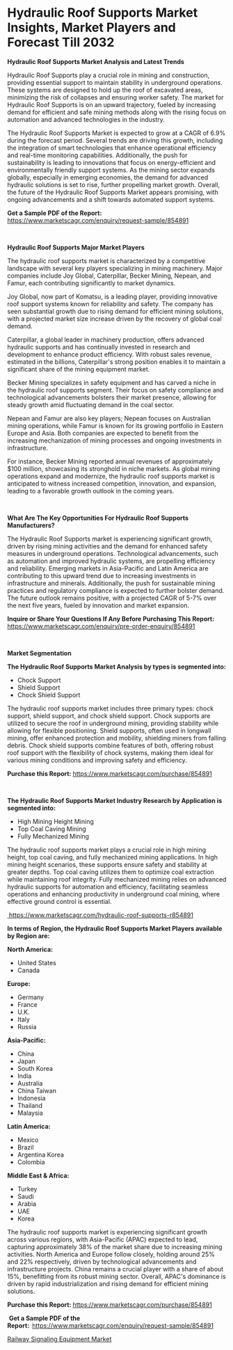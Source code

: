 <p><h1>Hydraulic Roof Supports Market Insights, Market Players and Forecast Till 2032</h1></p><p><strong>Hydraulic Roof Supports Market Analysis and Latest Trends</strong></p>
<p><p>Hydraulic Roof Supports play a crucial role in mining and construction, providing essential support to maintain stability in underground operations. These systems are designed to hold up the roof of excavated areas, minimizing the risk of collapses and ensuring worker safety. The market for Hydraulic Roof Supports is on an upward trajectory, fueled by increasing demand for efficient and safe mining methods along with the rising focus on automation and advanced technologies in the industry.</p><p>The Hydraulic Roof Supports Market is expected to grow at a CAGR of 6.9% during the forecast period. Several trends are driving this growth, including the integration of smart technologies that enhance operational efficiency and real-time monitoring capabilities. Additionally, the push for sustainability is leading to innovations that focus on energy-efficient and environmentally friendly support systems. As the mining sector expands globally, especially in emerging economies, the demand for advanced hydraulic solutions is set to rise, further propelling market growth. Overall, the future of the Hydraulic Roof Supports Market appears promising, with ongoing advancements and a shift towards automated support systems.</p></p>
<p><strong>Get a Sample PDF of the Report:&nbsp;</strong> <a href="https://www.marketscagr.com/enquiry/request-sample/854891?utm_campaign=2782&utm_medium=2&utm_source=Github&utm_content=ia&utm_term=08042025&utm_id=hydraulic-roof-supports">https://www.marketscagr.com/enquiry/request-sample/854891</a></p>
<p>&nbsp;</p>
<p><strong>Hydraulic Roof Supports Major Market Players</strong></p>
<p><p>The hydraulic roof supports market is characterized by a competitive landscape with several key players specializing in mining machinery. Major companies include Joy Global, Caterpillar, Becker Mining, Nepean, and Famur, each contributing significantly to market dynamics.</p><p>Joy Global, now part of Komatsu, is a leading player, providing innovative roof support systems known for reliability and safety. The company has seen substantial growth due to rising demand for efficient mining solutions, with a projected market size increase driven by the recovery of global coal demand.</p><p>Caterpillar, a global leader in machinery production, offers advanced hydraulic supports and has continually invested in research and development to enhance product efficiency. With robust sales revenue, estimated in the billions, Caterpillar's strong position enables it to maintain a significant share of the mining equipment market.</p><p>Becker Mining specializes in safety equipment and has carved a niche in the hydraulic roof supports segment. Their focus on safety compliance and technological advancements bolsters their market presence, allowing for steady growth amid fluctuating demand in the coal sector.</p><p>Nepean and Famur are also key players; Nepean focuses on Australian mining operations, while Famur is known for its growing portfolio in Eastern Europe and Asia. Both companies are expected to benefit from the increasing mechanization of mining processes and ongoing investments in infrastructure.</p><p>For instance, Becker Mining reported annual revenues of approximately $100 million, showcasing its stronghold in niche markets. As global mining operations expand and modernize, the hydraulic roof supports market is anticipated to witness increased competition, innovation, and expansion, leading to a favorable growth outlook in the coming years.</p></p>
<p>&nbsp;</p>
<p><strong>What Are The Key Opportunities For Hydraulic Roof Supports Manufacturers?</strong></p>
<p><p>The Hydraulic Roof Supports market is experiencing significant growth, driven by rising mining activities and the demand for enhanced safety measures in underground operations. Technological advancements, such as automation and improved hydraulic systems, are propelling efficiency and reliability. Emerging markets in Asia-Pacific and Latin America are contributing to this upward trend due to increasing investments in infrastructure and minerals. Additionally, the push for sustainable mining practices and regulatory compliance is expected to further bolster demand. The future outlook remains positive, with a projected CAGR of 5-7% over the next five years, fueled by innovation and market expansion.</p></p>
<p><strong>Inquire or Share Your Questions If Any Before Purchasing This Report:</strong> <a href="https://www.marketscagr.com/enquiry/pre-order-enquiry/854891?utm_campaign=2782&utm_medium=2&utm_source=Github&utm_content=ia&utm_term=08042025&utm_id=hydraulic-roof-supports">https://www.marketscagr.com/enquiry/pre-order-enquiry/854891</a></p>
<p>&nbsp;</p>
<p><strong>Market Segmentation</strong></p>
<p><strong>The Hydraulic Roof Supports Market Analysis by types is segmented into:</strong></p>
<p><ul><li>Chock Support</li><li>Shield Support</li><li>Chock Shield Support</li></ul></p>
<p><p>The hydraulic roof supports market includes three primary types: chock support, shield support, and chock shield support. Chock supports are utilized to secure the roof in underground mining, providing stability while allowing for flexible positioning. Shield supports, often used in longwall mining, offer enhanced protection and mobility, shielding miners from falling debris. Chock shield supports combine features of both, offering robust roof support with the flexibility of chock systems, making them ideal for various mining conditions and improving safety and efficiency.</p></p>
<p><strong>Purchase this Report:&nbsp;</strong><a href="https://www.marketscagr.com/purchase/854891?utm_campaign=2782&utm_medium=2&utm_source=Github&utm_content=ia&utm_term=08042025&utm_id=hydraulic-roof-supports">https://www.marketscagr.com/purchase/854891</a></p>
<p>&nbsp;</p>
<p><strong>The Hydraulic Roof Supports Market Industry Research by Application is segmented into:</strong></p>
<p><ul><li>High Mining Height Mining</li><li>Top Coal Caving Mining</li><li>Fully Mechanized Mining</li></ul></p>
<p><p>The hydraulic roof supports market plays a crucial role in high mining height, top coal caving, and fully mechanized mining applications. In high mining height scenarios, these supports ensure safety and stability at greater depths. Top coal caving utilizes them to optimize coal extraction while maintaining roof integrity. Fully mechanized mining relies on advanced hydraulic supports for automation and efficiency, facilitating seamless operations and enhancing productivity in underground coal mining, where effective ground control is essential.</p></p>
<p><a href="https://www.marketscagr.com/hydraulic-roof-supports-r854891?utm_campaign=2782&utm_medium=2&utm_source=Github&utm_content=ia&utm_term=08042025&utm_id=hydraulic-roof-supports">&nbsp;https://www.marketscagr.com/hydraulic-roof-supports-r854891</a></p>
<p><strong>In terms of Region, the Hydraulic Roof Supports Market Players available by Region are:</strong></p>
<p>
    <p> <strong> North America: </strong>
        <ul>
            <li>United States</li>
            <li>Canada</li>
        </ul>
        </p> 
    <p> <strong> Europe: </strong>
        <ul>
            <li>Germany</li>
            <li>France</li>
            <li>U.K.</li>
            <li>Italy</li>
            <li>Russia</li>
        </ul>
        </p> 
    <p> <strong> Asia-Pacific: </strong>
        <ul>
            <li>China</li>
            <li>Japan</li>
            <li>South Korea</li>
            <li>India</li>
            <li>Australia</li>
            <li>China Taiwan</li>
            <li>Indonesia</li>
            <li>Thailand</li>
            <li>Malaysia</li>
        </ul>
        </p> 
    <p> <strong> Latin America: </strong>
        <ul>
            <li>Mexico</li>
            <li>Brazil</li>
            <li>Argentina Korea</li>
            <li>Colombia</li>
        </ul>
        </p> 
    <p> <strong> Middle East & Africa: </strong>
        <ul>
            <li>Turkey</li>
            <li>Saudi</li>
            <li>Arabia</li>
            <li>UAE</li>
            <li>Korea</li>
        </ul>
    </p>
    </p>
<p><p>The hydraulic roof supports market is experiencing significant growth across various regions, with Asia-Pacific (APAC) expected to lead, capturing approximately 38% of the market share due to increasing mining activities. North America and Europe follow closely, holding around 25% and 22% respectively, driven by technological advancements and infrastructure projects. China remains a crucial player with a share of about 15%, benefitting from its robust mining sector. Overall, APAC's dominance is driven by rapid industrialization and rising demand for efficient mining solutions.</p></p>
<p><strong>Purchase this Report: </strong><a href="https://www.marketscagr.com/purchase/854891?utm_campaign=2782&utm_medium=2&utm_source=Github&utm_content=ia&utm_term=08042025&utm_id=hydraulic-roof-supports">https://www.marketscagr.com/purchase/854891</a></p>
<p>&nbsp;<strong>Get a Sample PDF of the Report:&nbsp;&nbsp;</strong><a href="https://www.marketscagr.com/enquiry/request-sample/854891?utm_campaign=2782&utm_medium=2&utm_source=Github&utm_content=ia&utm_term=08042025&utm_id=hydraulic-roof-supports">https://www.marketscagr.com/enquiry/request-sample/854891</a></p>
<p><strong></strong></p>
<p><p><a href="https://github.com/omduthkevork/Market-Research-Report-List-1/blob/main/railway-signaling-equipment-market.md?utm_campaign=2782&utm_medium=2&utm_source=Github&utm_content=ia&utm_term=08042025&utm_id=hydraulic-roof-supports">Railway Signaling Equipment Market</a></p></p>